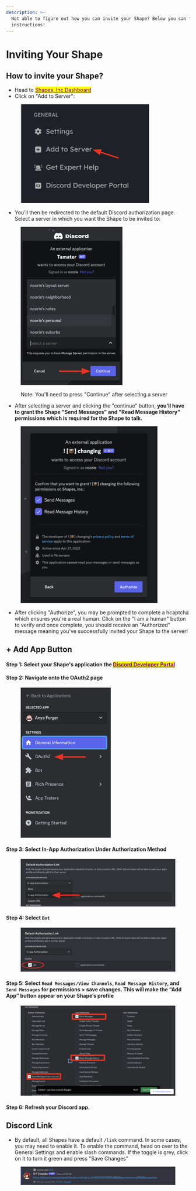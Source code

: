 ```yaml
---
description: >-
  Not able to figure out how you can invite your Shape? Below you can find the
  instructions!
---
```


# Inviting Your Shape

## How to invite your Shape?

* Head to [<mark style="color:purple;">Shapes, Inc Dashboard</mark>](https://shapes.inc)
* Click on "Add to Server": &#x20;

<figure><img src="../../.gitbook/assets/Screenshot 2023-12-01 at 12.01.39 PM.png" alt="" width="352"><figcaption></figcaption></figure>

* You'll then be redirected to the default Discord authorization page. Select a server in which you want the Shape to be invited to: &#x20;

<figure><img src="../../.gitbook/assets/Screenshot 2023-12-01 at 12.06.59 PM.png" alt="" width="279"><figcaption><p>Note: You'll need to press "Continue" after selecting a server</p></figcaption></figure>

* After selecting a server and clicking the "continue" button, **you'll have to grant the Shape "Send Messages" and "Read Message History" permissions which is required for the Shape to talk.**&#x20;

<figure><img src="../../.gitbook/assets/Screenshot 2023-12-03 at 8.44.31 PM.png" alt="" width="375"><figcaption></figcaption></figure>

* After clicking "Authorize", you may be prompted to complete a hcaptcha which ensures you're a real human. Click on the "I am a human" button to verify and once complete, you should receive an "Authorized" message meaning you've successfully invited your Shape to the server! &#x20;

## + Add App Button

#### Step 1: Select your Shape's application the [<mark style="color:purple;">Discord Developer Portal</mark>](https://discord.com/developers)&#x20;

#### Step 2: Navigate onto the OAuth2 page

<figure><img src="../../.gitbook/assets/Screenshot 2023-12-01 at 12.55.03 PM.png" alt="" width="247"><figcaption></figcaption></figure>

#### Step 3: Select In-App Authorization Under Authorization Method

<figure><img src="../../.gitbook/assets/Screenshot 2023-12-02 at 3.25.03 PM.png" alt=""><figcaption></figcaption></figure>

#### Step 4: Select `Bot`

<figure><img src="../../.gitbook/assets/Screenshot 2023-12-02 at 3.27.08 PM.png" alt=""><figcaption></figcaption></figure>

#### Step 5: Select **`Read Messages`**`/`**`View Channels`**, **`Read Message History`**, and **`Send Messages`** for permissions > save changes. This will make the “Add App” button appear on your Shape’s profile

<figure><img src="../../.gitbook/assets/image (15).png" alt=""><figcaption></figcaption></figure>

#### Step 6: Refresh your Discord app.&#x20;

## Discord Link

* By default, all Shapes have a default `/link` command. In some cases, you may need to enable it. To enable the command, head on over to the General Settings and enable slash commands. If the toggle is grey, click on it to turn it green and press "Save Changes"&#x20;

<figure><img src="../../.gitbook/assets/Screenshot 2023-12-03 at 8.50.56 PM.png" alt=""><figcaption></figcaption></figure>
